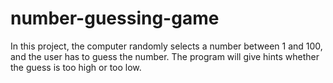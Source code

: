 # number-guessing-game
In this project, the computer randomly selects a number between 1 and 100, and the user has to guess the number. The program will give hints whether the guess is too high or too low.
